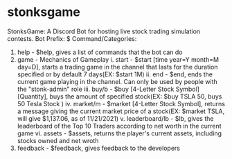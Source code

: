 # stonksgame
StonksGame:
A Discord Bot for hosting live stock trading simulation contests. Bot Prefix: $
Command/Categories:
1. help - $help, gives a list of commands that the bot can do
2. game - Mechanics of Gameplay
  i. start - $start [time year=Y month=M day=D],  starts a trading game in the channel that lasts for the duration specified or by default 7 days(EX: $start 1M)
  ii. end - $end, ends the current game playing in the channel. Can only be used by people with the "stonk-admin" role
  iii. buy/b - $buy [4-Letter Stock Symbol] [Quantity], buys the amount of specified stock(EX: $buy TSLA 50, buys 50 Tesla Stock )
  iv. market/m - $market [4-Letter Stock Symbol], returns a message giving the current market price of a stock(EX: $market TSLA, will give $1,137.06, as of 11/21/2021)
  v. leaderboard/lb - $lb, gives the leaderboard of the Top 10 Traders according to net worth in the current game
  vi. assets - $assets, returns the player's current assets, including stocks owned and net wroth
3. feedback - $feedback, gives feedback to the developers
